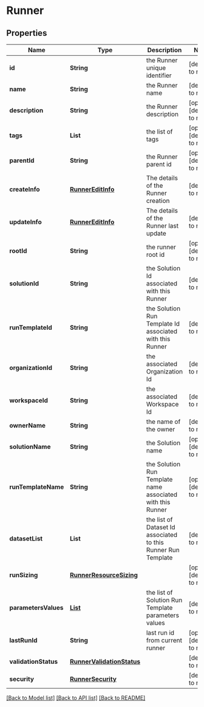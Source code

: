 # Runner
## Properties

| Name | Type | Description | Notes |
|------------ | ------------- | ------------- | -------------|
| **id** | **String** | the Runner unique identifier | [default to null] |
| **name** | **String** | the Runner name | [default to null] |
| **description** | **String** | the Runner description | [optional] [default to null] |
| **tags** | **List** | the list of tags | [optional] [default to null] |
| **parentId** | **String** | the Runner parent id | [optional] [default to null] |
| **createInfo** | [**RunnerEditInfo**](RunnerEditInfo.md) | The details of the Runner creation | [default to null] |
| **updateInfo** | [**RunnerEditInfo**](RunnerEditInfo.md) | The details of the Runner last update | [default to null] |
| **rootId** | **String** | the runner root id | [optional] [default to null] |
| **solutionId** | **String** | the Solution Id associated with this Runner | [default to null] |
| **runTemplateId** | **String** | the Solution Run Template Id associated with this Runner | [default to null] |
| **organizationId** | **String** | the associated Organization Id | [default to null] |
| **workspaceId** | **String** | the associated Workspace Id | [default to null] |
| **ownerName** | **String** | the name of the owner | [default to null] |
| **solutionName** | **String** | the Solution name | [optional] [default to null] |
| **runTemplateName** | **String** | the Solution Run Template name associated with this Runner | [optional] [default to null] |
| **datasetList** | **List** | the list of Dataset Id associated to this Runner Run Template | [default to null] |
| **runSizing** | [**RunnerResourceSizing**](RunnerResourceSizing.md) |  | [optional] [default to null] |
| **parametersValues** | [**List**](RunnerRunTemplateParameterValue.md) | the list of Solution Run Template parameters values | [default to null] |
| **lastRunId** | **String** | last run id from current runner | [optional] [default to null] |
| **validationStatus** | [**RunnerValidationStatus**](RunnerValidationStatus.md) |  | [default to null] |
| **security** | [**RunnerSecurity**](RunnerSecurity.md) |  | [default to null] |

[[Back to Model list]](../README.md#documentation-for-models) [[Back to API list]](../README.md#documentation-for-api-endpoints) [[Back to README]](../README.md)

